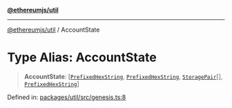 [**@ethereumjs/util**](../README.md)

***

[@ethereumjs/util](../README.md) / AccountState

# Type Alias: AccountState

> **AccountState**: \[[`PrefixedHexString`](PrefixedHexString.md), [`PrefixedHexString`](PrefixedHexString.md), [`StoragePair`](StoragePair.md)[], [`PrefixedHexString`](PrefixedHexString.md)\]

Defined in: [packages/util/src/genesis.ts:8](https://github.com/Dargon789/ethereumjs-monorepo/blob/master/packages/util/src/genesis.ts#L8)
